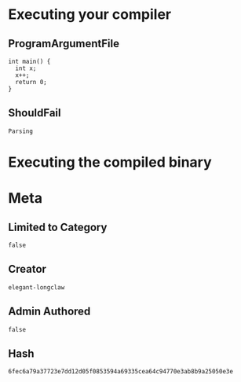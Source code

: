 # Executing your compiler

## ProgramArgumentFile

```
int main() {
  int x;
  x++;
  return 0;
}
```

## ShouldFail

```
Parsing
```

# Executing the compiled binary

# Meta

## Limited to Category

```
false
```

## Creator

```
elegant-longclaw
```

## Admin Authored

```
false
```

## Hash

```
6fec6a79a37723e7dd12d05f0853594a69335cea64c94770e3ab8b9a25050e3e
```
